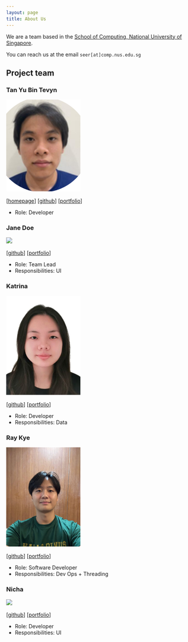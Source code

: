 ```yaml
---
layout: page
title: About Us
---
```


We are a team based in the [School of Computing, National University of Singapore](https://www.comp.nus.edu.sg).

You can reach us at the email `seer[at]comp.nus.edu.sg`

## Project team

### Tan Yu Bin Tevyn

<img src="images/tevyntan.png" width="200px">

[[homepage](http://www.comp.nus.edu.sg/~damithch)]
[[github](https://github.com/tevyntan)]
[[portfolio](team/tevyn.md)]

* Role: Developer

### Jane Doe

<img src="images/johndoe.png" width="200px">

[[github](http://github.com/johndoe)]
[[portfolio](team/johndoe.md)]

* Role: Team Lead
* Responsibilities: UI

### Katrina

<img src="images/katrinaykt.png" width="200px">

[[github](http://github.com/katrinaykt)] [[portfolio](team/katrinaykt.md)]

* Role: Developer
* Responsibilities: Data

### Ray Kye

<img src="images/ragingrogue.png" width="200px">

[[github](http://github.com/RagingRogue)]
[[portfolio](team/ragingrogue.md)]

* Role: Software Developer
* Responsibilities: Dev Ops + Threading

### Nicha

<img src="images/mellowfarm.png" width="200px">

[[github](http://github.com/mellowfarm)]
[[portfolio](team/mellowfarm.md)]

* Role: Developer
* Responsibilities: UI
